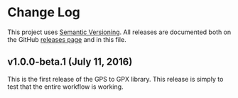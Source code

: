 # Change Log

This project uses [Semantic Versioning](http://semver.org/). All releases are documented both on the GitHub [releases page](https://github.com/impatrickhooper/gps-to-gpx/releases) and in this file.

## v1.0.0-beta.1 (July 11, 2016)

This is the first release of the GPS to GPX library. This release is simply to test that the entire workflow is working.
